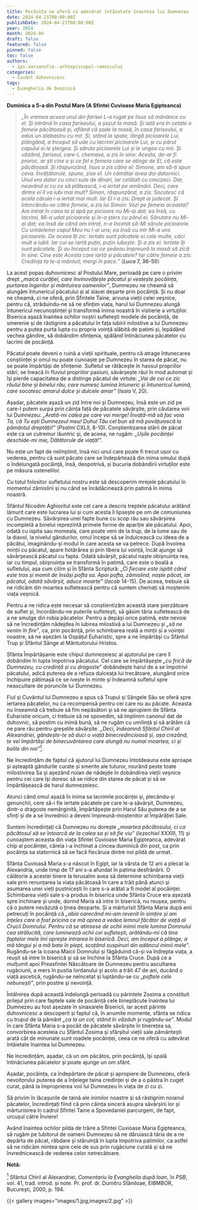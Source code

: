 ```yaml
---
title: Pocăința ne oferă cu adevărat întâietate înaintea lui Dumnezeu
date: 2024-04-21T00:00:00Z
publishDate: 2024-04-21T00:00:00Z
year: 2024
month: 2024-04
draft: false
featured: false
pinned: false
toc: false
authors:
  - ips-varsanufie--arhiepiscopul-ramnicului
categories:
  - Cuvânt duhovnicesc
tags:
  - Evanghelia de Duminică
---
```

**Duminica a 5-a din Postul Mare (A Sfintei Cuvioase Maria Egipteanca)**

> _„În vremea aceea unul din farisei L-a rugat pe Iisus să mănânce cu el. Și intrând în casa fariseului, a șezut la masă. Și iată era în cetate o femeie păcătoasă și, aflând că șade la masă, în casa fariseului, a adus un alabastru cu mir. Și, stând la spate, lângă picioarele Lui, plângând, a început să ude cu lacrimi picioarele Lui, și cu părul capului ei le ștergea. Și săruta picioarele Lui și le ungea cu mir. Și văzând, fariseul, care-L chemase, a zis în sine: Acesta, de-ar fi proroc, ar ști cine e și ce fel e femeia care se atinge de El, că este păcătoasă. Și răspunzând, Iisus a zis către el: Simone, am să-ți spun ceva. Învățătorule, spune, zise el. Un cămătar avea doi datornici. Unul era dator cu cinci sute de dinari, iar celălalt cu cincizeci. Dar, neavând ei cu ce să plătească, i-a iertat pe amândoi. Deci, care dintre ei îl va iubi mai mult? Simon, răspunzând, a zis: Socotesc că acela căruia i-a iertat mai mult. Iar El i-a zis: Drept ai judecat. Și întorcându-se către femeie, a zis lui Simon: Vezi pe femeia aceasta? Am intrat în casa ta și apă pe picioare nu Mi-ai dat; ea însă, cu lacrimi, Mi-a udat picioarele și le-a șters cu părul ei. Sărutare nu Mi-ai dat; ea însă de când am intrat, n-a încetat să-Mi sărute picioarele. Cu untdelemn capul Meu nu l-ai uns; ea însă cu mir Mi-a uns picioarele. De aceea îți zic: Iertate sunt păcatele ei cele multe, căci mult a iubit. Iar cui se iartă puțin, puțin iubește. Și a zis ei: Iertate îți sunt păcatele. Și au început cei ce ședeau împreună la masă să zică în sine: Cine este Acesta care iartă și păcatele? Iar către femeie a zis: Credința ta te-a mântuit; mergi în pace.”_ (**_Luca_ 7, 36-50**)

La acest popas duhovnicesc al Postului Mare, perioadă pe care o privim drept _„maica curăției, care învinovățește păcatul și vestește pocăința, purtarea îngerilor și mântuirea oamenilor”_, Dumnezeu ne cheamă să alungăm întunericul păcatului și al slavei deșarte prin pocăință. Și nu doar ne cheamă, ci ne oferă, prin Sfintele Taine, arvuna vieții celei veșnice, pentru că, străduindu-ne să ne sfințim viața, harul lui Dumnezeu alungă întunericul necunoștinței și transformă inima noastră în vistierie a virtuților. Biserica așază înaintea ochilor noștri sufletești modele de pocăință, de smerenie și de răstignire a păcatului în fața iubirii milostive a lui Dumnezeu pentru a putea purta lupta cu propria voință slăbită de patimi și, lepădând vechea gândire, să dobândim sfințenia, spălând întinăciunea păcatelor cu lacrimi de pocăință.

Păcatul poate deveni o ruină a vieții spirituale, pentru că atrage întunecarea conștiinței și omul nu poate cunoaște pe Dumnezeu în starea de păcat, nu se poate împărtăși de sfințenie. Sufletul se rătăcește în haosul propriilor stări, se îneacă în fluviul propriilor pasiuni, săvârșește răul în mod automat și își pierde capacitatea de a distinge păcatul de virtute: _„Vai de cei ce zic răului bine și binelui rău, care numesc lumina întuneric și întunericul lumină, care socotesc amarul dulce și dulcele amar”_ (_Isaia_ V, 20).

Așadar, păcatele așază un zid între noi și Dumnezeu, însă este un zid pe care-l putem surpa prin căința față de păcatele săvârșite, prin căutarea voii lui Dumnezeu: _„Arată-mi calea pe care voi merge! Învață-mă să fac voia Ta, că Tu ești Dumnezeul meu! Duhul Tău cel bun să mă povățuiască la pământul dreptății!”_ (_Psalmi_ CXLII, 8-10). Conștientizarea stării de păcat este ca un cutremur lăuntric și, de aceea, ne rugăm: _„Ușile pocăinței deschide-mi mie, Dătătorule de viață!”_.

Nu este un fapt de neîmplinit, însă nici unul care poate fi trecut ușor cu vederea, pentru că sunt păcate care se îndepărtează din inima omului după o îndelungată pocăință, însă, deopotrivă, și bucuria dobândirii virtuților este pe măsura ostenelilor.

Cu totul folositor sufletului nostru este să descoperim mrejele păcatului în momentul zămislirii și nu când se înrădăcinează prin patimă în inima noastră.

Sfântul Nicodim Aghioritul este cel care a descris treptele păcatului arătând lămurit care este lucrarea lui și cum acesta îl lipsește pe om de comuniunea cu Dumnezeu. Săvârșirea unei fapte bune cu scop rău sau săvârșirea incompletă a binelui reprezintă primele forme de apariție ale păcatului. Apoi, odată cu ispita sau momeala, care poate veni de la trup, de la lume sau de la diavol, la nivelul gândurilor, omul începe să se îndulcească cu ideea de a păcătui, imaginându-și modul în care acesta se va petrece. După învoirea minții cu păcatul, apare hotărârea și prin libera lui voință, încât ajunge să săvârșească păcatul cu fapta. Odată săvârșit, păcatul naște obișnuința rea, iar cu timpul, obișnuința se transformă în patimă, care este o boală a sufletului, așa cum citim și în Sfânta Scriptură: _„Ci fiecare este ispitit când este tras și momit de însăși pofta sa. Apoi pofta, zămislind, naște păcat, iar păcatul, odată săvârșit, aduce moarte”_ (_Iacob_ 14-15). De aceea, trebuie să ne ridicăm din moartea sufletească pentru că suntem chemați să moștenim viața veșnică.

Pentru a ne ridica este necesar să conștientizăm această stare pierzătoare de suflet și, încordându-ne puterile sufletești, să găsim tăria sufletească de a ne smulge din robia păcatelor. Pentru a depăși orice patimă, este nevoie să ne încredințăm nădejdea în iubirea milostivă a lui Dumnezeu și _„să ne venim în fire”_, ca, prin pocăință, prin schimbarea reală a minții și a voinței noastre, să ne așezăm la Ospățul Euharistic, spre a ne împărtăși cu Sfântul Trup și Sfântul Sânge al Mântuitorului Hristos.

Sfânta Împărtășanie este chipul dumnezeiesc al ajutorului pe care îl dobândim în lupta împotriva păcatului. Cel care se împărtășește _„cu frică de Dumnezeu, cu credință și cu dragoste”_ dobândește harul de a se împotrivi păcatului, adică puterea de a refuza dulceața lui trecătoare, alungând orice închipuire pătimașă ce se ivește în minte și îndeamnă sufletul spre neascultare de poruncile lui Dumnezeu.

Fiul și Cuvântul lui Dumnezeu a spus că Trupul și Sângele Său se oferă spre iertarea păcatelor, nu ca recompensă pentru cei care nu au păcate. Aceasta nu înseamnă că trebuie să fim nepăsători și să ne apropiem de Sfânta Euharistie oricum, ci trebuie să ne spovedim, să împlinim canonul dat de duhovnic, să postim cu inimă bună, să ne rugăm cu umilință și să arătăm că ne pare rău pentru greșelile săvârșite. _„Deci, îndeamnă Sfântul Chiril al Alexandriei, gândește-te să duci o viață binecredincioasă și, așa crezând, te vei împărtăși de binecuvântarea care alungă nu numai moartea, ci și bolile din noi”_<a id="note_1" href="#note_def_1" class="ppc-note"><sup>1</sup></a>.

Ne încredințăm de faptul că ajutorul lui Dumnezeu întotdeauna este aproape și așteaptă gândurile curate și smerite ale tuturor, rourând peste toate milostivirea Sa și așezând noian de nădejde în dobândirea vieții veșnice pentru cei care își doresc să se ridice din starea de păcat și să se împărtășească de harul dumnezeiesc.

Atunci când omul așază în inima sa lacrimile pocăinței și, plecându-și genunchii, cere să-i fie iertate păcatele pe care le-a săvârșit, Dumnezeu, dintr-o dragoste nemărginită, împărtășește prin Harul Său puterea de a se sfinți și de a se învrednici a deveni împreună-moștenitor al Împărăției Sale.

Suntem încredințați că Dumnezeu nu dorește _„moartea păcătosului, ci ca păcătosul să se întoarcă de la calea sa și să fie viu”_ (_Iezechiel_ XXXIII, 11) și cunoaștem aceasta din viața Sfintei Cuvioase Maria Egipteanca, adevărat chip al pocăinței, căreia i-a închinat a cincea duminică din post, ca prin pocăința sa statornică să se facă fiecăruia dintre noi pildă de urmat.

Sfânta Cuvioasă Maria s-a născut în Egipt, iar la vârsta de 12 ani a plecat la Alexandria, unde timp de 17 ani s-a afundat în patima desfrânării. O călătorie a acestei tinere la Ierusalim avea să determine schimbarea vieții sale prin renunțarea la viața păcătoasă în care a trăit până atunci și asumarea unei vieți pustnicești în care s-a arătat a fi model al pocăinței. Schimbarea vieții sale s-a produs în biserica unde Sfânta Cruce era așezată spre închinare și unde, dorind Maria să intre în biserică, nu reușea, pentru că o putere nevăzută o ținea deoparte. Și a mărturisit Sfânta Maria după anii petrecuți în pocăință că _„abia oarecând mi-am revenit în simțire și am înțeles care a fost pricina ce mă oprea a vedea lemnul făcător de viață al Crucii Domnului. Pentru că se atinsese de ochii inimii mele lumina Domnului cea strălucită, care luminează ochii cei sufletești, arătându-mi că tina faptelor mele îmi oprește intrarea în biserică. Deci, am început a plânge, a mă tângui și a mă bate în piept, scoțând suspinuri din adâncul inimii mele”_. Rugându-se la icoana Maicii Domnului și făgăduind că-și va îndrepta viața, a reușit să intre în biserică și să se închine la Sfânta Cruce. După ce a mulțumit apoi Preasfintei Născătoare de Dumnezeu pentru ascultarea rugăciunii, a mers în pustia Iordanului și acolo a trăit 47 de ani, ducând o viață ascetică, rugându-se neîncetat și luptându-se cu _„poftele cele nebunești”_, prin postire și nevoință.

Întâlnirea după această îndelungă perioadă cu părintele Zosima a constituit prilejul prin care faptele sale de pocăință cele bineplăcute înaintea lui Dumnezeu au fost așezate în sinaxarele Bisericii, iar acest părinte duhovnicesc a descoperit și faptul că, în anumite momente, sfânta se ridica cu trupul de la pământ _„ca la un cot, stând în văzduh și rugându-se”_. Modul în care Sfânta Maria s-a pocăit de păcatele săvârșite în tinerețea sa, convorbirea acesteia cu Sfântul Zosima și sfârșitul vieții sale pământești arată cât de minunate sunt roadele pocăinței, ceea ce ne oferă cu adevărat întâietate înaintea lui Dumnezeu.

Ne încredințăm, așadar, că un om păcătos, prin pocăință, își spală întinăciunea păcatelor și poate ajunge un om sfânt.

Așadar, pocăința, ca îndepărtare de păcat și apropiere de Dumnezeu, oferă nevoitorului puterea de a înțelege taina credinței și de a o păstra în cuget curat, până la împroprierea voii lui Dumnezeu în viața de zi cu zi.

Să privim în lăcașurile de taină ale inimilor noastre și să răstignim noianul păcatelor, încredințați fiind că prin căința sinceră asupra săvârșirii lor și mărturisirea în cadrul Sfintei Taine a Spovedaniei parcurgem, de fapt, urcușul către Înviere!

Având înaintea ochilor pilda de trăire a Sfintei Cuvioase Maria Egipteanca, să rugăm pe Iubitorul de oameni Dumnezeu să ne dăruiască tăria de a ne depărta de păcat, răbdare și stăruință în lupta împotriva patimilor, ca astfel să ne ridicăm mintea spre cele de sus prin rugăciune curată și să ne învrednicească de vederea celor netrecătoare.



**Notă:**

<a id="note_def_1" href="#note_1" class="ppc-note-def"><sup>1</sup></a> Sfântul Chiril al Alexandriei, _Comentariu la Evanghelia după Ioan_, în _PSB_, vol. 41, trad. introd. și note. Pr. prof. dr. Dumitru Stăniloae, EIBMBOR, București, 2000, p. 194.

{{< gallery images="images/1.jpg,images/2.jpg" >}}